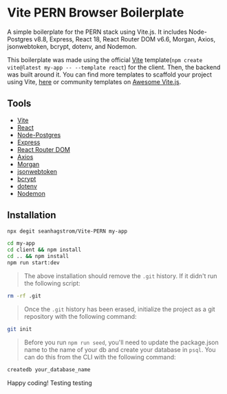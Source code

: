 # Vite PERN Browser Boilerplate

A simple boilerplate for the PERN stack using Vite.js. It includes Node-Postgres v8.8, Express, React 18, React Router DOM v6.6, Morgan, Axios, jsonwebtoken, bcrypt, dotenv, and Nodemon.

This boilerplate was made using the official [Vite](https://vitejs.dev) template(`npm create vite@latest my-app -- --template react`) for the client. Then, the backend was built around it. You can find more templates to scaffold your project using Vite, [here](https://github.com/vitejs/vite/tree/main/packages/create-vite) or community templates on [Awesome Vite.js](https://github.com/vitejs/awesome-vite#templates).

## Tools

- [Vite](https://vitejs.dev)
- [React](https://reactjs.org/)
- [Node-Postgres](https://node-postgres.com/)
- [Express](https://expressjs.com/)
- [React Router DOM](https://reactrouter.com/en/main)
- [Axios](https://axios-http.com/docs/intro)
- [Morgan](https://www.npmjs.com/package/morgan)
- [jsonwebtoken](https://www.npmjs.com/package/jsonwebtoken)
- [bcrypt](https://www.npmjs.com/package/bcrypt)
- [dotenv](https://www.npmjs.com/package/dotenv)
- [Nodemon](https://www.npmjs.com/package/nodemon)

## Installation

```bash
npx degit seanhagstrom/Vite-PERN my-app
```

```bash
cd my-app
cd client && npm install
cd .. && npm install
npm run start:dev
```

> The above installation should remove the `.git` history. If it didn't run the following script:

```bash
rm -rf .git
```

> Once the `.git` history has been erased, initialize the project as a git repository with the following command:

```bash
git init
```

> Before you run `npm run seed`, you'll need to update the package.json name to the name of your db and create your database in `psql`. You can do this from the CLI with the following command:

```bash
createdb your_database_name
```

Happy coding!
Testing testing